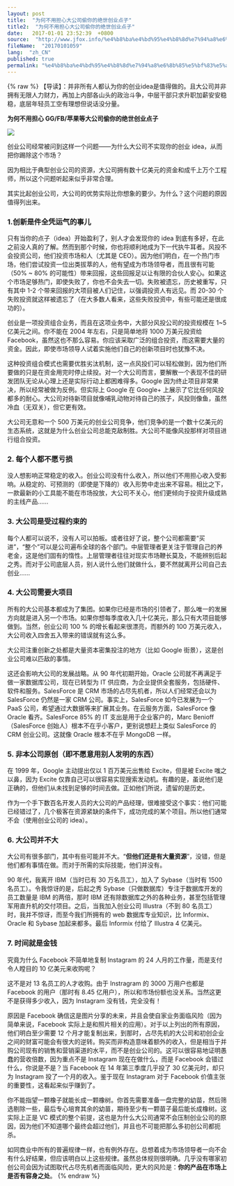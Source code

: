 ```yaml
---
layout: post
title:  "为何不用担心大公司偷你的绝世创业点子"
title2:  "为何不用担心大公司偷你的绝世创业点子"
date:   2017-01-01 23:52:39  +0800
source:  "http://www.jfox.info/%e4%b8%ba%e4%bd%95%e4%b8%8d%e7%94%a8%e6%8b%85%e5%bf%83%e5%a4%a7%e5%85%ac%e5%8f%b8%e5%81%b7%e4%bd%a0%e7%9a%84%e7%bb%9d%e4%b8%96%e5%88%9b%e4%b8%9a%e7%82%b9%e5%ad%90.html"
fileName:  "20170101059"
lang:  "zh_CN"
published: true
permalink: "%e4%b8%ba%e4%bd%95%e4%b8%8d%e7%94%a8%e6%8b%85%e5%bf%83%e5%a4%a7%e5%85%ac%e5%8f%b8%e5%81%b7%e4%bd%a0%e7%9a%84%e7%bb%9d%e4%b8%96%e5%88%9b%e4%b8%9a%e7%82%b9%e5%ad%90.html"
---
```

{% raw %}
【导读】：并非所有人都认为你的创业idea是值得做的。且大公司并非拥有无限人力财力，再加上内部各山头的政治斗争，中层干部只求升职加薪安安稳稳，底层年轻员工空有理想但说话没分量。

**为何不用担心 GG/FB/苹果等大公司偷你的绝世创业点子**

![](ad8ae00.webp)

创业公司经常被问到这样一个问题——为什么大公司不实现你的创业 idea，从而把你踢除这个市场？

因为相比于典型创业公司的资源，大公司拥有数十亿美元的资金和成千上万个工程师，所以这个问题听起来似乎非常合理。

其实比起创业公司，大公司的优势实际比你想象的要少。为什么？这个问题的原因值得列出来。

### 1.创新是件全凭运气的事儿

只有当你的点子（idea）开始盈利了，别人才会发现你的 idea 到底有多好，在此之前没人真的了解。然而到那个时候，你也将顺利地成为下一代执牛耳者。风投不会投资公司，他们投资市场和人（尤其是 CEO）。因为他们明白，在一个热门市场，他们尝试投资一位出类拔萃的人，他有望成为市场领导者，而且很有可能（50% ~ 80% 的可能性）带来回报，这些回报足以让有限的合伙人安心。如果这个市场足够热门，即使失败了，你也不会失去一切。失败被遗忘，历史被重写，只有其中 1-2 个带来回报的大项目被人们记住，以强调投资人有远见。而 20-30 个失败投资就这样被遗忘了（在大多数人看来，这些失败投资中，有些可能还是很成功的）。

创业是一项投资组合业务，而且在这项业务中，大部分风投公司的投资规模在 1~5 亿美元之间。你不能在 2004 年左右，只是简单地将 1000 万美元投资给 Facebook，虽然这也不那么容易。你应该采取广泛的组合投资，而这需要大量的资金。因此，即使市场领导人试着实施他们自己的创新项目时也犹豫不决。

这种投资组合模式也需要优胜劣汰机制，这一点风投们可以轻松做到，因为他们所要做的只是在资金用完时停止续投。对一个大公司而言，要解散一个表现不佳的研发团队无论从心理上还是实际行动上都困难得多。Google 因为终止项目非常果决，所以经常被做为反例。但实际上 Google 在 Google+ 上展示了它比任何风投都多的耐心。大公司对待新项目就像哺乳动物对待自己的孩子，风投则像鱼，虽然冷血（无双关），但它更有效。

大公司无意和一个 500 万美元的创业公司竞争，他们竞争的是一个数十亿美元的生态系统，这就是为什么创业公司总能克敌制胜。大公司不能像风投那样对项目进行组合投资。

### 2. 每个人都不愿亏损

没人想影响正常稳定的收入。创业公司没有什么收入，所以他们不用担心收入受影响。从稳定的、可预测的（即使是下降的）收入形势中走出来不容易。相比之下，一款最新的小工具能不能在市场投放，大公司不关心，他们更倾向于投资升级成熟的主线产品……

### 3. 大公司是受过程约束的

每个人都可以说不，没有人可以拍板。或者往好了说，整个公司都需要“买进”，“整个”可以是公司遍布全球的各个部门。中层管理者更关注于管理自己的养老金，这是他们固有的惰性。上层管理者往往对现实市场鞭长莫及，不能辨别后起之秀。而对于公司底层人员，别人说什么他们就做什么，要不然就离开公司自己去创业……

### 4. 大公司需要大项目

所有的大公司基本都成为了集团。如果你已经是市场的引领者了，那么唯一的发展方向就是进入另一个市场。如果你想每季度收入几十亿美元，那么只有大项目能够做到。当然，创业公司 100 % 的增长看起来很漂亮，而额外的 100 万美元收入，大公司收入四舍五入带来的错误就有这么多。

大公司注重创新之处都是大量资本密集投注的地方（比如 Google 街景），这是创业公司难以匹敌的事情。

这还会影响大公司的发展战略。从 90 年代初期开始，Oracle 公司就不再满足于做一家数据库公司，现在已转型为 IT 供应商，为企业提供全套服务，包括硬件、软件和服务。SalesForce 是 CRM 市场的占尽先机者，所以人们经常还会以为 SalesForce 仍然是一家 CRM 公司。事实上，SalesForce 如今已发展为一个 PaaS 公司，希望通过大数据等来扩展其业务。在云服务方面，SalesForce 像 Oracle 看齐。SalesForce 85% 的 IT 支出是用于企业客户的，Marc Benioff （SalesForce 创始人）根本不在乎小客户，更别说想赶上类似 SalesForce 的 CRM 创业公司。这就像 Oracle 根本不在乎 MongoDB 一样。

### 5. 非本公司原创（即不愿意用别人发明的东西）

在 1999 年，Google 主动提出仅以 1 百万美元出售给 Excite，但是被 Excite 嗤之以鼻，因为 Excite 仅靠自己可以很容易实现搜索发动机。有趣的是，虽说他们是正确的，但他们从未找到足够的时间去做。正如他们所说，遗留的是历史。

作为一个手下数百名开发人员的大公司的产品经理，很难接受这个事实：他们可能已经错过了，几个极客在资源紧缺的条件下，成功完成的某个项目。所以他们通常不会（使用创业公司的 idea）。

### 6. 大公司并不大

大公司有很多部门，其中有些可能并不大。“**但他们还是有大量资源**”，没错，但是他们都有事情在做。而对于所需的实际技能，他们并没有。

90 年代，我离开 IBM（当时已有 30 万名员工），加入了 Sybase（当时有 1500 名员工）。令我惊讶的是，后起之秀 Sybase（只做数据库）专注于数据库开发的员工数量是 IBM 的两倍，那时 IBM 还有除数据库之外的各种业务，甚至包括管理军用直升机的交付项目。之后，当我加入创业公司 Illustra（不到 80 名员工）时，我并不惊讶，而至今我们所拥有的 web 数据库专业知识，比 Informix、Oracle 和 Sybase 加起来都多。最后 Informix 付给了 Illustra 4 亿美元。

### 7. 时间就是金钱

究竟为什么 Facebook 不简单地复制 Instagram 的 24 人月的工作量，而是支付令人瞠目的 10 亿美元来收购呢？

这不是对 13 名员工的人才收购。由于 Instragram 的 3000 万用户也都是 Facebook 的用户（那时有 8.45 亿用户），所以和市场份额也没关系。当然这更不是获得多少收入，因为 Instagram 没有钱，完全没有！

原因是 Facebook 确信这是图片分享的未来，并且会使自家业务面临风险（因为简单来说，Facebook 实际上是和照片相关的应用）。对于以上列出的所有原因，他们明白至少需要 12 个月才能复制出来，到那时，占尽先机的大公司和初创企业之间的财富可能会有很大的逆转。购买而非构造意味着额外的收入，但是相当于并购公司现有的销售和营销渠道的水平，而不是创业公司的。这可以很容易地证明愚蠢的营收倍数，因为重点不是 Instagram 现在在做什么，而是 Facebook 会错过什么，你说是不是？当 Facebook 在 14 年第三季度几乎投了 30 亿美元时，却只为 Instagram 投了一个月的收入。鉴于现在 Instagram 对于 Facebook 价值主张的重要性，这看起来似乎赚到了。

你不能指望一颗橡子就能长成一颗橡树。你首先需要准备一盘完整的幼苗，然后筛选剔除一些，最后专心培育其余的幼苗，期待至少有一颗苗子最后能长成橡树。这实际上正是 VC 模式的整个前提，这也是为什么大公司通常不会压制创业公司的原因，因为他们不知道哪个最终会超过他们，并且也不可能把那么多初创公司都扼杀。

如同商业中所有的普遍规律一样，也有例外存在。总想着成为市场领导者一向不会有什么好结果，但应该明白以上这些规律。虽然总体规则很明确。几乎没有哪家初创公司会因为试图取代占尽先机者而面临风险，更大的风险是：**你的产品在市场上是否有容身之处**。
{% endraw %}